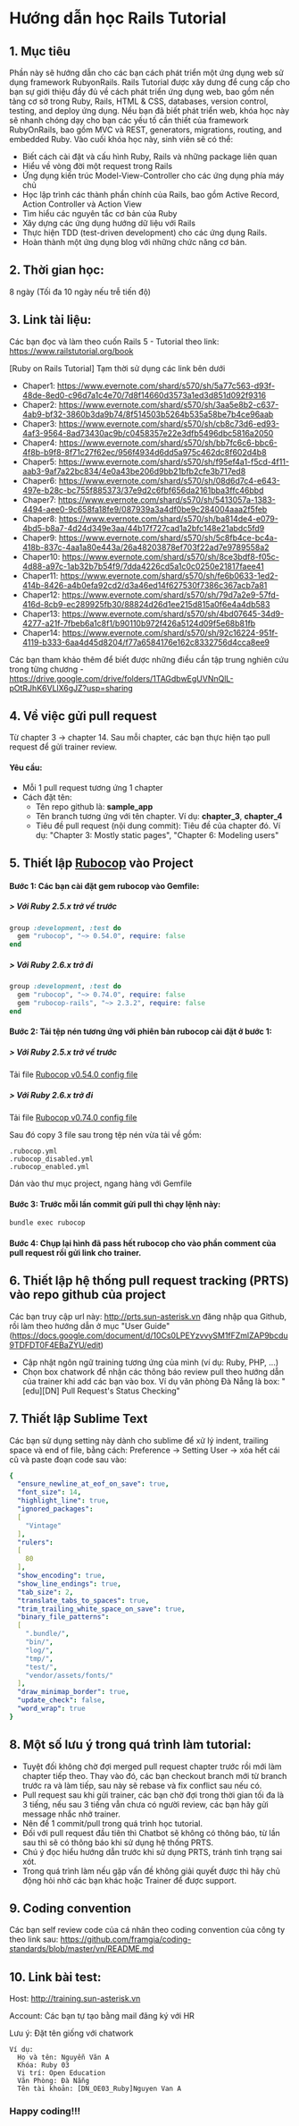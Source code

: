 # Hướng dẫn học Rails Tutorial

## 1. Mục tiêu
Phần này sẽ hướng dẫn cho các bạn cách phát triển một ứng dụng web sử dụng framework RubyonRails. Rails Tutorial được xây dưng để cung cấp cho bạn sự giới thiệu đầy đủ về cách phát triển ứng dụng web, bao gồm nền tảng cơ sở trong Ruby, Rails, HTML & CSS, databases, version control, testing, and deploy ứng dụng. Nếu bạn đã biết phát triển web, khóa học này sẽ nhanh chóng dạy cho bạn các yếu tố cần thiết của framework RubyOnRails, bao gồm MVC và REST, generators, migrations, routing, and embedded Ruby.
Vào cuối khóa học này, sinh viên sẽ có thể:
  - Biết cách cài đặt và cấu hình Ruby, Rails và những package liên quan
  - Hiểu về vòng đời một request trong Rails
  - Ứng dụng kiến ​​trúc Model-View-Controller cho các ứng dụng phía máy chủ
  - Học lập trình các thành phần chính của Rails, bao gồm Active Record, Action Controller và Action View
  - Tìm hiểu các nguyên tắc cơ bản của Ruby
  - Xây dựng các ứng dụng hướng dữ liệu với Rails
  - Thực hiện TDD (test-driven development) cho các ứng dụng Rails.
  - Hoàn thành một ứng dụng blog với những chức năng cơ bản.
## 2. Thời gian học:
8 ngày (Tối đa 10 ngày nếu trễ tiến độ)

## 3. Link tài liệu:
Các bạn đọc và làm theo cuốn Rails 5 - Tutorial theo link: https://www.railstutorial.org/book

[Ruby on Rails Tutorial] Tạm thời sử dụng các link bên dưới
- Chaper1: https://www.evernote.com/shard/s570/sh/5a77c563-d93f-48de-8ed0-c96d7a1c4e70/7d8f14660d3573a1ed3d851d092f9316
- Chaper2: https://www.evernote.com/shard/s570/sh/3aa5e8b2-c637-4ab9-bf32-3860b3da9b74/8f514503b5264b535a58be7b4ce96aab
- Chaper3: https://www.evernote.com/shard/s570/sh/cb8c73d6-ed93-4af3-9564-8ad73430ac9b/c0458357e22e3dfb5496dbc5816a2050
- Chaper4: https://www.evernote.com/shard/s570/sh/bb7fc6c6-bbc6-4f8b-b9f8-8f71c27f62ec/956f4934d6dd5a975c462dc8f602d4b8
- Chaper5: https://www.evernote.com/shard/s570/sh/f95ef4a1-f5cd-4f11-aab3-9af7a22bc834/4e0a43be206d9bb21bfb2cfe3b717ed8
- Chaper6: https://www.evernote.com/shard/s570/sh/08d6d7c4-e643-497e-b28c-bc755f885373/37e9d2c6fbf656da2161bba3ffc46bbd
- Chaper7: https://www.evernote.com/shard/s570/sh/5413057a-1383-4494-aee0-9c658fa18fe9/087939a3a4df0be9c284004aaa2f5feb
- Chaper8: https://www.evernote.com/shard/s570/sh/ba814de4-e079-4bd5-b8a7-4d24d349e3aa/44b17f727cad1a2bfc148e21abdc5fd9
- Chaper9: https://www.evernote.com/shard/s570/sh/5c8fb4ce-bc4a-418b-837c-4aa1a80e443a/26a48203878ef703f22ad7e9789558a2
- Chaper10: https://www.evernote.com/shard/s570/sh/8ce3bdf8-f05c-4d88-a97c-1ab32b7b54f9/7dda4226cd5a1c0c0250e21817faee41
- Chaper11: https://www.evernote.com/shard/s570/sh/fe6b0633-1ed2-414b-8426-a4b0efa92cd2/d3a46ed14f627530f7386c367acb7a81
- Chaper12: https://www.evernote.com/shard/s570/sh/79d7a2e9-57fd-416d-8cb9-ec289925fb30/88824d26d1ee215d815a0f6e4a4db583
- Chaper13: https://www.evernote.com/shard/s570/sh/4bd07645-34d9-4277-a21f-7fbeb6a1c8f1/b90110b972f426a5124d09f5e68b81fb
- Chaper14: https://www.evernote.com/shard/s570/sh/92c16224-951f-4119-b333-6aa4d45d8204/f77a6584176e162c8332756d4cca8ee9

Các bạn tham khảo thêm để biết được những điều cần tập trung nghiên cứu trong từng chương - https://drive.google.com/drive/folders/1TAGdbwEgUVNnQlL-pOtRJhK6VLlX6gJZ?usp=sharing

## 4. Về việc gửi pull request
Từ chapter 3 -> chapter 14. Sau mỗi chapter, các bạn thực hiện tạo pull request để gửi trainer review.

#### Yêu cầu:
- Mỗi 1 pull request tương ứng 1 chapter
- Cách đặt tên:
  + Tên repo github là: **sample_app**
  + Tên branch tương ứng với tên chapter. Ví dụ: **chapter_3**, **chapter_4**
  + Tiêu đề pull request (nội dung commit): Tiêu đề của chapter đó.
    Ví dụ: "Chapter 3: Mostly static pages", "Chapter 6: Modeling users"

## 5. Thiết lập [Rubocop](https://github.com/rubocop-hq/rubocop) vào Project
#### Bước 1: Các bạn cài đặt gem rubocop vào Gemfile:
##### > Với Ruby 2.5.x trở về trước
```ruby
group :development, :test do
  gem "rubocop", "~> 0.54.0", require: false
end
```

##### > Với Ruby 2.6.x trở đi
```ruby
group :development, :test do
  gem "rubocop", "~> 0.74.0", require: false
  gem "rubocop-rails", "~> 2.3.2", require: false
end
```

#### Bước 2: Tải tệp nén tương ứng với phiên bản rubocop cài đặt ở bước 1: 
##### > Với Ruby 2.5.x trở về trước
Tải file [Rubocop v0.54.0 config file](https://github.com/framgia/Training-Guideline/blob/master/Rails/rubocop_config-0.54.0.tar.gz)

##### > Với Ruby 2.6.x trở đi
Tải file [Rubocop v0.74.0 config file](https://github.com/framgia/Training-Guideline/blob/master/Rails/rubocop_config-0.74.0.tar.gz)

Sau đó copy 3 file sau trong tệp nén vừa tải về gồm:
```
.rubocop.yml
.rubocop_disabled.yml
.rubocop_enabled.yml
```

Dán vào thư mục project, ngang hàng với Gemfile
#### Bước 3: Trước mỗi lần commit gửi pull thì chạy lệnh này:
```bash
bundle exec rubocop
```

#### Bước 4: Chụp lại hình đã pass hết rubocop cho vào phần comment của pull request rồi gửi link cho trainer.

## 6. Thiết lập hệ thống pull request tracking (PRTS) vào repo github của project
Các bạn truy cập url này: http://prts.sun-asterisk.vn đăng nhập qua Github, rồi làm theo hướng dẫn ở mục  "User Guide"(https://docs.google.com/document/d/10Cs0LPEYzvvySM1fFZmlZAP9bcdu9TDFDT0F4EBaZYU/edit)

- Cập nhật ngôn ngữ training tương ứng của mình (ví dụ: Ruby, PHP, ...)
- Chọn box chatwork để nhận các thông báo review pull theo hướng dẫn của trainer khi add các bạn vào box. 
Ví dụ văn phòng Đà Nẵng là box: "[edu][DN] Pull Request's Status Checking"

## 7. Thiết lập Sublime Text
Các bạn sử dụng setting này dành cho sublime để xử lý indent, trailing space và end of file, bằng cách:
Preference -> Setting User -> xóa hết cái cũ và paste đoạn code sau vào:
```yaml
{
  "ensure_newline_at_eof_on_save": true,
  "font_size": 14,
  "highlight_line": true,
  "ignored_packages":
  [
    "Vintage"
  ],
  "rulers":
  [
    80
  ],
  "show_encoding": true,
  "show_line_endings": true,
  "tab_size": 2,
  "translate_tabs_to_spaces": true,
  "trim_trailing_white_space_on_save": true,
  "binary_file_patterns":
  [
    ".bundle/",
    "bin/",
    "log/",
    "tmp/",
    "test/",
    "vendor/assets/fonts/"
  ],
  "draw_minimap_border": true,
  "update_check": false,
  "word_wrap": true
}
```
## 8. Một số lưu ý trong quá trình làm tutorial:
- Tuyệt đối không chờ đợi merged pull request chapter trước rồi mới làm chapter tiếp theo. Thay vào đó, các bạn checkout branch mới từ branch trước ra và làm tiếp, sau này sẽ rebase và fix conflict sau nếu có.
- Pull request sau khi gửi trainer, các bạn chờ đợi trong thời gian tối đa là 3 tiếng, nếu sau 3 tiếng vẫn chưa có người review, các bạn hãy gửi message nhắc nhở trainer.
- Nên để 1 commit/pull trong quá trình học tutorial.
- Đối với pull request đầu tiên thì Chatbot sẽ không có thông báo, từ lần sau thì sẽ có thông báo khi sử dụng hệ thống PRTS.
- Chú ý đọc hiểu hướng dẫn trước khi sử dụng PRTS, tránh tình trạng sai xót.
- Trong quá trình làm nếu gặp vấn đề không giải quyết được thì hãy chủ động hỏi nhờ các bạn khác hoặc Trainer để được support.

## 9. Coding convention
Các bạn self review code của cá nhân theo coding convention của công ty theo link sau:
https://github.com/framgia/coding-standards/blob/master/vn/README.md

## 10. Link bài test:
Host: http://training.sun-asterisk.vn

Account: Các bạn tự tạo bằng mail đăng ký với HR

Lưu ý: Đặt tên giống với chatwork
```
Ví dụ:
  Họ và tên: Nguyễn Văn A
  Khóa: Ruby 03
  Vị trí: Open Education
  Văn Phòng: Đà Nẵng
  Tên tài khoản: [DN_OE03_Ruby]Nguyen Van A
```

### Happy coding!!!
